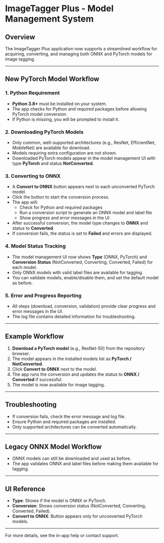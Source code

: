 # ImageTagger Plus - Model Management System

## Overview

The ImageTagger Plus application now supports a streamlined workflow for acquiring, converting, and managing both ONNX and PyTorch models for image tagging.

---

## New PyTorch Model Workflow

### 1. Python Requirement
- **Python 3.8+** must be installed on your system.
- The app checks for Python and required packages before allowing PyTorch model conversion.
- If Python is missing, you will be prompted to install it.

### 2. Downloading PyTorch Models
- Only common, well-supported architectures (e.g., ResNet, EfficientNet, MobileNet) are available for download.
- Models requiring extra configuration are not shown.
- Downloaded PyTorch models appear in the model management UI with type **PyTorch** and status **NotConverted**.

### 3. Converting to ONNX
- A **Convert to ONNX** button appears next to each unconverted PyTorch model.
- Click the button to start the conversion process.
- The app will:
  - Check for Python and required packages
  - Run a conversion script to generate an ONNX model and label file
  - Show progress and error messages in the UI
- After successful conversion, the model type changes to **ONNX** and status to **Converted**.
- If conversion fails, the status is set to **Failed** and errors are displayed.

### 4. Model Status Tracking
- The model management UI now shows **Type** (ONNX, PyTorch) and **Conversion Status** (NotConverted, Converting, Converted, Failed) for each model.
- Only ONNX models with valid label files are available for tagging.
- You can validate models, enable/disable them, and set the default model as before.

### 5. Error and Progress Reporting
- All steps (download, conversion, validation) provide clear progress and error messages in the UI.
- The log file contains detailed information for troubleshooting.

---

## Example Workflow

1. **Download a PyTorch model** (e.g., ResNet-50) from the repository browser.
2. The model appears in the installed models list as **PyTorch / NotConverted**.
3. Click **Convert to ONNX** next to the model.
4. The app runs the conversion and updates the status to **ONNX / Converted** if successful.
5. The model is now available for image tagging.

---

## Troubleshooting
- If conversion fails, check the error message and log file.
- Ensure Python and required packages are installed.
- Only supported architectures can be converted automatically.

---

## Legacy ONNX Model Workflow

- ONNX models can still be downloaded and used as before.
- The app validates ONNX and label files before making them available for tagging.

---

## UI Reference
- **Type**: Shows if the model is ONNX or PyTorch.
- **Conversion**: Shows conversion status (NotConverted, Converting, Converted, Failed).
- **Convert to ONNX**: Button appears only for unconverted PyTorch models.

---

For more details, see the in-app help or contact support. 